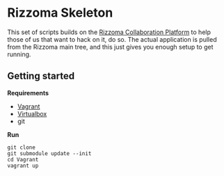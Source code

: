 Rizzoma Skeleton
================

This set of scripts builds on the [Rizzoma Collaboration Platform](https://github.com/rizzoma/rizzoma) to help those of us that want to hack on it, do so. The actual application is pulled from the Rizzoma main tree, and this just gives you enough setup to get running.

## Getting started

**Requirements**

* [Vagrant](http://vagrantup.com)
* [Virtualbox](https://www.virtualbox.org/)
* git

**Run**

    git clone
    git submodule update --init
    cd Vagrant
    vagrant up

